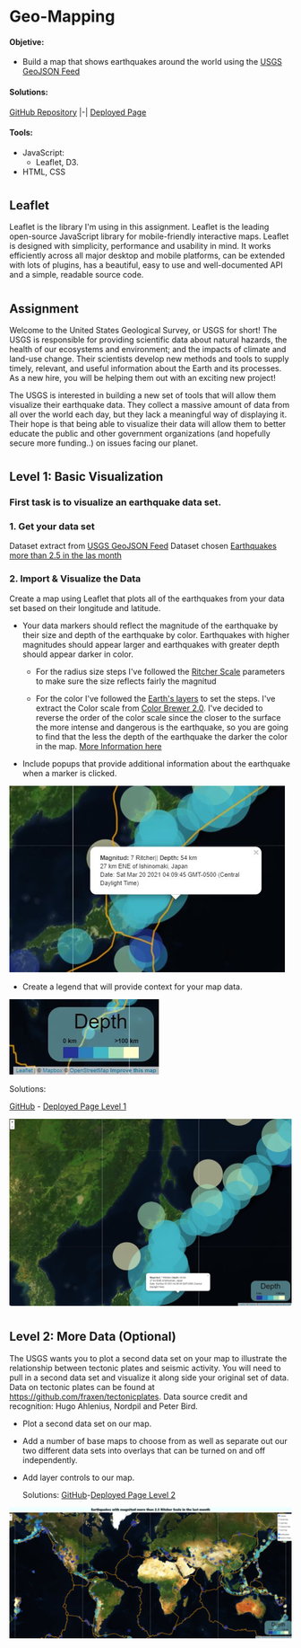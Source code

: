 # Geo-Mapping
   #### Objetive:
   - Build a map that shows earthquakes around the world using the [USGS GeoJSON Feed](http://earthquake.usgs.gov/earthquakes/feed/v1.0/geojson.php)
   #### Solutions:
   [GitHub Repository](https://github.com/LF-Ruiz/leaflet-challenge) |-|
   [Deployed Page](https://lf-ruiz.github.io/leaflet-challenge/)

   #### Tools:
   - JavaScript:
      - Leaflet, D3.
   - HTML, CSS
#
## Leaflet
Leaflet is the library I'm using in this assignment. Leaflet is the leading open-source JavaScript library for mobile-friendly interactive maps. Leaflet is designed with simplicity, performance and usability in mind. It works efficiently across all major desktop and mobile platforms, can be extended with lots of plugins, has a beautiful, easy to use and well-documented API and a simple, readable source code.
#
## Assignment
Welcome to the United States Geological Survey, or USGS for short! The USGS is responsible for providing scientific data about natural hazards, the health of our ecosystems and environment; and the impacts of climate and land-use change. Their scientists develop new methods and tools to supply timely, relevant, and useful information about the Earth and its processes. As a new hire, you will be helping them out with an exciting new project!

The USGS is interested in building a new set of tools that will allow them visualize their earthquake data. They collect a massive amount of data from all over the world each day, but they lack a meaningful way of displaying it. Their hope is that being able to visualize their data will allow them to better educate the public and other government organizations (and hopefully secure more funding..) on issues facing our planet.
#

## Level 1: Basic Visualization

### First task is to visualize an earthquake data set.

### 1. **Get your data set**
   Dataset extract from [USGS GeoJSON Feed](http://earthquake.usgs.gov/earthquakes/feed/v1.0/geojson.php)
   Dataset chosen [Earthquakes more than 2.5 in the las month](https://earthquake.usgs.gov/earthquakes/feed/v1.0/summary/2.5_month.geojson)


### 2. **Import & Visualize the Data**

   Create a map using Leaflet that plots all of the earthquakes from your data set based on their longitude and latitude.

   * Your data markers should reflect the magnitude of the earthquake by their size and  depth of the earthquake by color. Earthquakes with higher magnitudes should appear larger and earthquakes with greater depth should appear darker in color.

      - For the radius size steps I've followed the [Ritcher Scale](http://www.geo.mtu.edu/UPSeis/magnitude.html) parameters to make sure the size reflects fairly the magnitud

      - For the color I've followed the [Earth's layers](https://en.wikipedia.org/wiki/Structure_of_Earth) to set the steps.
      I've extract the Color scale from [Color Brewer 2.0](https://colorbrewer2.org/#type=sequential&scheme=YlGnBu&n=5).
      I've decided to reverse the order of the color scale since the closer to the surface the more intense and dangerous is the earthquake, 
      so you are going to find that the less the depth of the earthquake the darker the color in the map. [More Information here](https://www.usgs.gov/natural-hazards/earthquake-hazards/science/earthquake-magnitude-energy-release-and-shaking-intensity?qt-science_center_objects=0#qt-science_center_objects)

   * Include popups that provide additional information about the earthquake when a marker is clicked.
   
   ![PopUp](Images/popUp.jpg)


   * Create a legend that will provide context for your map data.
   
   ![Legend](/Images/legend.jpg)


   Solutions:

   [GitHub](https://github.com/LF-Ruiz/leaflet-challenge/blob/main/Level1/static/js/level1.js) - [Deployed Page Level 1](https://lf-ruiz.github.io/leaflet-challenge/Level1/index.html)

   ![Level1](/Images/level1.jpg)
#
## Level 2: More Data (Optional)

The USGS wants you to plot a second data set on your map to illustrate the relationship between tectonic plates and seismic activity. You will need to pull in a second data set and visualize it along side your original set of data. Data on tectonic plates can be found at <https://github.com/fraxen/tectonicplates>. Data source credit and recognition: Hugo Ahlenius, Nordpil and Peter Bird.

* Plot a second data set on our map.

* Add a number of base maps to choose from as well as separate out our two different data sets into overlays that can be turned on and off independently.

* Add layer controls to our map.

   Solutions: [GitHub](https://github.com/LF-Ruiz/leaflet-challenge/blob/main/static/js/logic.js)-[Deployed Page Level 2](https://lf-ruiz.github.io/leaflet-challenge/)

![LevelTwoPicture](/Images/level2.jpg)
#